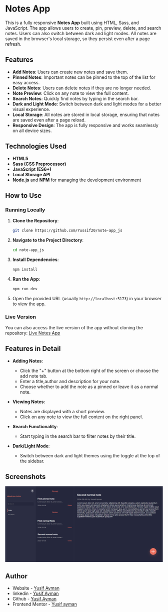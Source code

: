 # Notes App

This is a fully responsive **Notes App** built using HTML, Sass, and JavaScript. The app allows users to create, pin, preview, delete, and search notes. Users can also switch between dark and light modes. All notes are saved in the browser's local storage, so they persist even after a page refresh.

## Features

- **Add Notes**: Users can create new notes and save them.
- **Pinned Notes**: Important notes can be pinned to the top of the list for easy access.
- **Delete Notes**: Users can delete notes if they are no longer needed.
- **Note Preview**: Click on any note to view the full content.
- **Search Notes**: Quickly find notes by typing in the search bar.
- **Dark and Light Mode**: Switch between dark and light modes for a better visual experience.
- **Local Storage**: All notes are stored in local storage, ensuring that notes are saved even after a page reload.
- **Responsive Design**: The app is fully responsive and works seamlessly on all device sizes.

## Technologies Used

- **HTML5**
- **Sass (CSS Preprocessor)**
- **JavaScript (ES6+)**
- **Local Storage API**
- **Node.js** and **NPM** for managing the development environment

## How to Use

### Running Locally

1. **Clone the Repository**:

   ```bash
   git clone https://github.com/Yussif20/note-app_js
   ```

2. **Navigate to the Project Directory**:

   ```bash
   cd note-app_js
   ```

3. **Install Dependencies**:

   ```bash
   npm install
   ```

4. **Run the App**:

   ```bash
   npm run dev
   ```

5. Open the provided URL (usually `http://localhost:5173`) in your browser to view the app.

### Live Version

You can also access the live version of the app without cloning the repository:
[Live Notes App](https://notes-app-dazai.netlify.app/)

## Features in Detail

- **Adding Notes**:

  - Click the "+" button at the bottom right of the screen or choose the add note tab.
  - Enter a title,author and description for your note.
  - Choose whether to add the note as a pinned or leave it as a normal note.

- **Viewing Notes**:

  - Notes are displayed with a short preview.
  - Click on any note to view the full content on the right panel.

- **Search Functionality**:

  - Start typing in the search bar to filter notes by their title.

- **Dark/Light Mode**:
  - Switch between dark and light themes using the toggle at the top of the sidebar.

## Screenshots

![Notes App Screenshot](./assets/screenshot.png)

## Author

- Website - [Yusif Ayman](https://yussif20.github.io/main-portfolio/)
- linkedin - [Yusif Ayman](https://www.linkedin.com/in/yussif-ayman/)
- Github - [Yusif Ayman](https://github.com/Yussif20)
- Frontend Mentor - [Yusif ayman](https://www.frontendmentor.io/profile/Yussif20)
